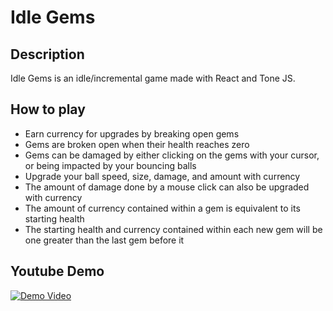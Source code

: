 # Idle Gems

## Description
Idle Gems is an idle/incremental game made with React and Tone JS. 

## How to play
- Earn currency for upgrades by breaking open gems
- Gems are broken open when their health reaches zero
- Gems can be damaged by either clicking on the gems with your cursor, or being impacted by your bouncing balls
- Upgrade your ball speed, size, damage, and amount with currency
- The amount of damage done by a mouse click can also be upgraded with currency
- The amount of currency contained within a gem is equivalent to its starting health
- The starting health and currency contained within each new gem will be one greater than the last gem before it

## Youtube Demo
[![Demo Video](https://img.youtube.com/vi/tCdsM8nZnMA/0.jpg)](https://www.youtube.com/watch?v=tCdsM8nZnMA)
